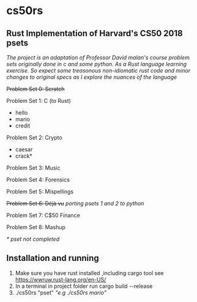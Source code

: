 # cs50rs

## Rust Implementation of Harvard's CS50 2018 psets 

_The project is an adaptation of Professor David malan's course problem sets originally done in c and some python. As a Rust language learning exercise. 
So expect some treasonous non-idiomatic rust code and minor changes to original specs as I explore the nuances of the language_

~~Problem Set 0: Scratch~~

Problem Set 1: C (to Rust)

* hello
* mario
* credit

Problem Set 2: Crypto

* caesar
* crack*

Problem Set 3: Music

Problem Set 4: Forensics

Problem Set 5: Mispellings

~~Problem Set 6: Déjà vu~~ _porting psets 1 and 2 to python_

Problem Set 7: C$50 Finance

Problem Set 8: Mashup

_\* pset not completed_ 

## Installation and running

1. Make sure you have rust installed ,including cargo tool see https://wwruw.rust-lang.org/en-US/
2. In a terminal in project folder run cargo build --release
3. ./cs50rs "pset"       _"e.g ./cs50rs mario"_